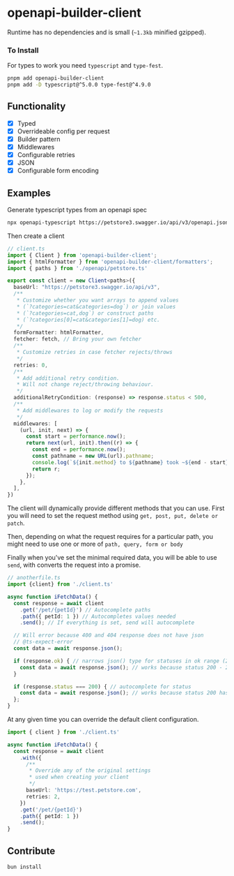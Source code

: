 # openapi-builder-client

Runtime has no dependencies and is small (`~1.3kb` minified gzipped).

### To Install

For types to work you need `typescript` and `type-fest`.

```bash
pnpm add openapi-builder-client
pnpm add -D typescript@^5.0.0 type-fest@^4.9.0
```

## Functionality

- [x] Typed
- [x] Overrideable config per request
- [x] Builder pattern
- [x] Middlewares
- [x] Configurable retries
- [x] JSON
- [x] Configurable form encoding

## Examples

Generate typescript types from an openapi spec
```bash
npx openapi-typescript https://petstore3.swagger.io/api/v3/openapi.json --output ./openapi/petstore.ts
```

Then create a client

```typescript
// client.ts
import { Client } from 'openapi-builder-client';
import { htmlFormatter } from 'openapi-builder-client/formatters';
import { paths } from './openapi/petstore.ts'

export const client = new Client<paths>({
  baseUrl: "https://petstore3.swagger.io/api/v3",
  /** 
   * Customize whether you want arrays to append values
   * (`?categories=cat&categories=dog`) or join values
   * (`?categories=cat,dog`) or construct paths
   * (`?categories[0]=cat&categories[1]=dog) etc.
   */
  formFormatter: htmlFormatter, 
  fetcher: fetch, // Bring your own fetcher
  /**
   * Customize retries in case fetcher rejects/throws
   */
  retries: 0,
  /**
   * Add additional retry condition.
   * Will not change reject/throwing behaviour.
   */
  additionalRetryCondition: (response) => response.status < 500,
  /**
   * Add middlewares to log or modify the requests
   */
  middlewares: [
    (url, init, next) => {
      const start = performance.now();
      return next(url, init).then((r) => {
        const end = performance.now();
        const pathname = new URL(url).pathname;
        console.log(`${init.method} to ${pathname} took ~${end - start}ms`);
        return r;
      });
    },
  ],
})
```

The client will dynamically provide different methods that you can use.
First you will need to set the request method using `get, post, put, delete or patch`.

Then, depending on what the request requires for a particular path,
you might need to use one or more of `path, query, form or body`

Finally when you've set the minimal required data, you will be able to use `send`, with converts the request into a promise.

```typescript
// anotherfile.ts
import {client} from './client.ts'

async function iFetchData() {
  const response = await client
    .get('/pet/{petId}') // Autocomplete paths
    .path({ petId: 1 }) // Autocompletes values needed
    .send(); // If everything is set, send will autocomplete

  // Will error because 400 and 404 response does not have json
  // @ts-expect-error
  const data = await response.json();

  if (response.ok) { // narrows json() type for statuses in ok range (200-299)
    const data = await response.json(); // works because status 200 - 299 have json
  }

  if (response.status === 200) { // autocomplete for status
    const data = await response.json(); // works because status 200 has json
  };
}
```

At any given time you can override the default client configuration.

```typescript
import { client } from './client.ts'

async function iFetchData() {
  const response = await client
    .with({
      /**
       * Override any of the original settings
       * used when creating your client
       */
      baseUrl: 'https://test.petstore.com',
      retries: 2,
    })
    .get('/pet/{petId}')
    .path({ petId: 1 })
    .send();
}
```

## Contribute

```bash
bun install
```